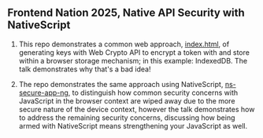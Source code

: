 ## Frontend Nation 2025, Native API Security with NativeScript

1. This repo demonstrates a common web approach, [index.html](index.html), of generating keys with Web Crypto API to encrypt a token with and store within a browser storage mechanism; in this example: IndexedDB. The talk demonstrates why that's a bad idea!

2. The repo demonstrates the same approach using NativeScript, [ns-secure-app-ng](ns-secure-app-ng), to distinguish how common security concerns with JavaScript in the browser context are wiped away due to the more secure nature of the device context, however the talk demonstrates how to address the remaining security concerns, discussing how being armed with NativeScript means strengthening your JavaScript as well.